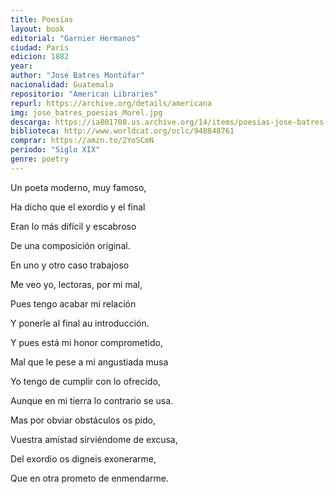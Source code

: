```yaml
---
title: Poesías
layout: book
editorial: "Garnier Hermanos"
ciudad: París
edicion: 1882
year: 
author: "José Batres Montúfar"
nacionalidad: Guatemala
repositorio: "American Libraries"
repurl: https://archive.org/details/americana
img: jose_batres_poesias_Morel.jpg
descarga: https://ia801708.us.archive.org/14/items/poesias-jose-batres-montufar/Poes%C3%ADas%20Jos%C3%A9%20Batres%20Montufar.pdf
biblioteca: http://www.worldcat.org/oclc/948848761
comprar: https://amzn.to/2YoSCmN
periodo: "Siglo XIX"
genre: poetry
---
```

 

Un poeta moderno, muy famoso,
 
Ha dicho que el exordio y el final
 
Eran lo más difícil y escabroso
 
De una composición original.
 
En uno y otro caso trabajoso
 
Me veo yo, lectoras, por mi mal,
 
Pues tengo acabar mi relación
 
Y ponerle al final au introducción.
 
Y pues está mi honor comprometido, 
 
Mal que le pese a mi angustiada musa 
 
Yo tengo de cumplir con lo ofrecido, 
 
Aunque en mi tierra lo contrario se usa.
 
Mas por obviar obstáculos os pido,
 
Vuestra amistad sirviéndome de excusa,
 
Del exordio os digneis exonerarme,
 
Que en otra prometo de enmendarme.
